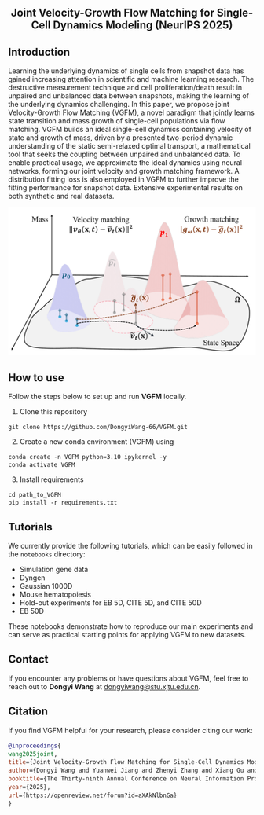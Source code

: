 <h2 align="center">Joint Velocity-Growth Flow Matching for Single-Cell Dynamics Modeling (NeurIPS 2025)</h3>

## Introduction

Learning the underlying dynamics of single cells from snapshot data has gained increasing attention in scientific and machine learning research. The destructive measurement technique and cell proliferation/death result in unpaired and unbalanced data between snapshots, making the learning of the underlying dynamics challenging. In this paper, we propose joint Velocity-Growth Flow Matching (VGFM), a novel paradigm that jointly learns state transition and mass growth of single-cell populations via flow matching. VGFM builds an ideal single-cell dynamics containing velocity of state and growth of mass, driven by a presented two-period dynamic understanding of the static semi-relaxed optimal transport, a mathematical tool that seeks the coupling between unpaired and unbalanced data. To enable practical usage, we approximate the ideal dynamics using neural networks, forming our joint velocity and growth matching framework. A distribution fitting loss is also employed in VGFM to further improve the fitting performance for snapshot data. Extensive experimental results on both synthetic and real datasets.

![Overview](figs/overview.png)

## How to use

Follow the steps below to set up and run **VGFM** locally.

1. Clone this repository

```vim
git clone https://github.com/DongyiWang-66/VGFM.git
```

2. Create a new conda environment (VGFM) using

```vim
conda create -n VGFM python=3.10 ipykernel -y
conda activate VGFM
```

3. Install requirements

```vim
cd path_to_VGFM
pip install -r requirements.txt
```


## Tutorials

We currently provide the following tutorials, which can be easily followed in the `notebooks` directory:

- Simulation gene data
- Dyngen
- Gaussian 1000D
- Mouse hematopoiesis
- Hold-out experiments for EB 5D, CITE 5D, and CITE 50D
- EB 50D

These notebooks demonstrate how to reproduce our main experiments and can serve as practical starting points for applying VGFM to new datasets.

## Contact

If you encounter any problems or have questions about VGFM, feel free to reach out to **Dongyi Wang** at [dongyiwang@stu.xjtu.edu.cn](mailto:dongyiwang@stu.xjtu.edu.cn).

## Citation

If you find VGFM helpful for your research, please consider citing our work:

```bibtex
@inproceedings{
wang2025joint,
title={Joint Velocity-Growth Flow Matching for Single-Cell Dynamics Modeling},
author={Dongyi Wang and Yuanwei Jiang and Zhenyi Zhang and Xiang Gu and Peijie Zhou and Jian Sun},
booktitle={The Thirty-ninth Annual Conference on Neural Information Processing Systems},
year={2025},
url={https://openreview.net/forum?id=aXAkNlbnGa}
}
```
